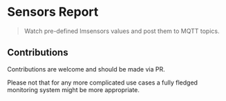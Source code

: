 # Sensors Report

> Watch pre-defined lmsensors values and post them to MQTT topics.

## Contributions

Contributions are welcome and should be made via PR.

Please not that for any more complicated use cases a fully fledged
monitoring system might be more appropriate.
